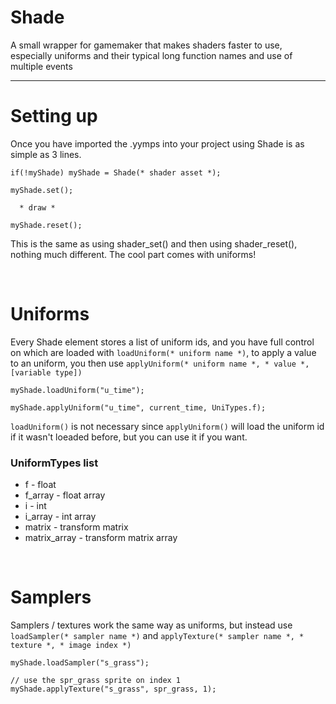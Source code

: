 # Shade
 A small wrapper for gamemaker that makes shaders faster to use, especially uniforms and their typical long function names and use of multiple events
<hr>

# Setting up
 Once you have imported the .yymps into your project using Shade is as simple as 3 lines.<br>
```
if(!myShade) myShade = Shade(* shader asset *);
  
myShade.set();
  
  * draw *
   
myShade.reset();
```

This is the same as using shader_set() and then using shader_reset(), nothing much different. The cool part comes with uniforms!

<br>

# Uniforms

Every Shade element stores a list of uniform ids, and you have full control on which are loaded with `loadUniform(* uniform name *)`, 
to apply a value to an uniform, you then use `applyUniform(* uniform name *, * value *, [variable type])`<br>
```
myShade.loadUniform("u_time");

myShade.applyUniform("u_time", current_time, UniTypes.f);
```

`loadUniform()` is not necessary since `applyUniform()` will load the uniform id if it wasn't loeaded before, but you can use it if you want.
<br>

 ### UniformTypes list

  * f             -   float
  * f_array       -   float array
  * i             -   int
  * i_array       -   int array
  * matrix        -   transform matrix
  * matrix_array  -   transform matrix array
  
 <br>
 
 # Samplers
 
  Samplers / textures work the same way as uniforms, but instead use `loadSampler(* sampler name *)` and `applyTexture(* sampler name *, * texture *, * image index *)`<br>
  ```
  myShade.loadSampler("s_grass");
  
  // use the spr_grass sprite on index 1
  myShade.applyTexture("s_grass", spr_grass, 1);
  ```
